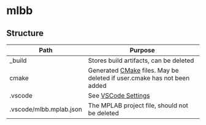 
# mlbb

## Structure

| Path                    | Purpose                                                                                      |
| ----------------------- | -------------------------------------------------------------------------------------------- |
| _build                  | Stores build artifacts, can be deleted                                                       |
| cmake                   | Generated [CMake](https://cmake.org/) files. May be deleted if user.cmake has not been added |
| .vscode                 | See [VSCode Settings](https://code.visualstudio.com/docs/getstarted/settings)                |
| .vscode/mlbb.mplab.json | The MPLAB project file, should not be deleted                                                |
